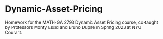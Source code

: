 # Dynamic-Asset-Pricing

Homework for the MATH-GA 2793 Dynamic Asset Pricing course, co-taught by Professors Monty Essid and Bruno Dupire in Spring 2023 at NYU Courant.
